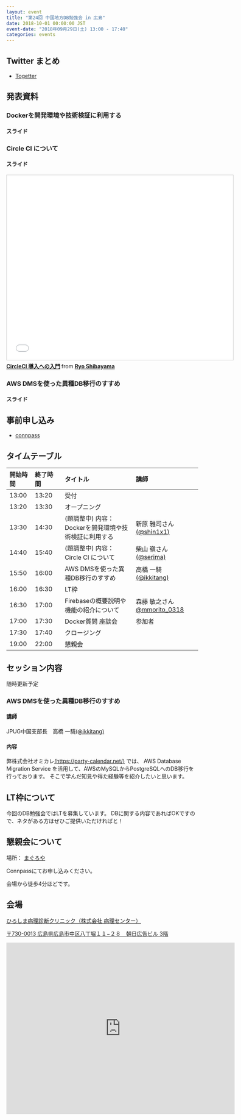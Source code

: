 ```yaml
---
layout: event
title: "第24回 中国地方DB勉強会 in 広島"
date: 2018-10-01 00:00:00 JST
event-date: "2018年09月29日(土) 13:00 - 17:40"
categories: events
---
```


## Twitter まとめ

* [Togetter](https://togetter.com/li/1272024)

## 発表資料

### Dockerを開発環境や技術検証に利用する

#### スライド

<div style="width: 640px">
<script async class="speakerdeck-embed" data-id="351420c41d664fba9ad3619cc7d80ad0" data-ratio="1.77777777777778" src="//speakerdeck.com/assets/embed.js"></script>
</div>

### Circle CI について

#### スライド

<div style="width: 640px">
<iframe src="//www.slideshare.net/slideshow/embed_code/key/BXUuEIOZEkpHEp" width="595" height="485" frameborder="0" marginwidth="0" marginheight="0" scrolling="no" style="border:1px solid #CCC; border-width:1px; margin-bottom:5px; max-width: 100%;" allowfullscreen> </iframe> <div style="margin-bottom:5px"> <strong> <a href="//www.slideshare.net/serima1/circleci-117224496" title="CircleCI 導入への入門" target="_blank">CircleCI 導入への入門</a> </strong> from <strong><a href="https://www.slideshare.net/serima1" target="_blank">Ryo Shibayama</a></strong> </div>
</div>

### AWS DMSを使った異種DB移行のすすめ

#### スライド

<div style="width: 640px">
<script async class="speakerdeck-embed" data-slide="1" data-id="7e99ec8112db473ba9aa05b4f497dfb0" data-ratio="1.77777777777778" src="//speakerdeck.com/assets/embed.js"></script>
</div>

## 事前申し込み

* [connpass](https://dbstudychugoku.connpass.com/event/94746/)

## タイムテーブル

| 開始時間 | 終了時間 | タイトル | 講師 |
|:------------ |:--------------|:--------------|:-------------
|13:00 | 13:20　| 受付| |
|13:20 | 13:30　| オープニング| |
|13:30 | 14:30　| (題調整中) 内容： Dockerを開発環境や技術検証に利用する | 新原 雅司さん [(@shin1x1)](https://twitter.com/shin1x1) |
|14:40 | 15:40　| (題調整中) 内容： Circle CI について | 柴山 嶺さん[(@serima)](https://twitter.com/serima) |
|15:50 | 16:00　| AWS DMSを使った異種DB移行のすすめ | 高橋 一騎 [(@ikkitang)](https://twitter.com/ikkitang) |
|16:00 | 16:30　| LT枠 | |
|16:30 | 17:00　| Firebaseの概要説明や機能の紹介について | 森藤 敏之さん[@mmorito_0318](https://twitter.com/mmorito_0318)  |
|17:00 | 17:30　| Docker質問 座談会 | 参加者 |
|17:30 | 17:40　| クロージング| |
|19:00 | 22:00　| 懇親会 | |

## セッション内容

随時更新予定

### AWS DMSを使った異種DB移行のすすめ

#### 講師

JPUG中国支部長　高橋 一騎[(@ikkitang)](https://twitter.com/ikkitang)

#### 内容

弊株式会社オミカレ[(https://party-calendar.net/)](https://party-calendar.net/) では、 AWS Database Migration Service を活用して、AWSのMySQLからPostgreSQLへのDB移行を行っております。
そこで学んだ知見や得た経験等を紹介したいと思います。

## LT枠について
今回のDB勉強会ではLTを募集しています。
DBに関する内容であればOKですので、ネタがある方はぜひご提供いただければと！

## 懇親会について

場所： [まぐろや](https://www.hotpepper.jp/strJ000026881/)

Connpassにてお申し込みください。

会場から徒歩4分ほどです。

## 会場

[ひろしま病理診断クリニック（株式会社 病理センター）](http://www.byouri.co.jp/)

[〒730-0013 広島県広島市中区八丁堀１１−２８　朝日広告ビル 3階](http://www.byouri.co.jp/access.html)
<iframe src="https://www.google.com/maps/embed?pb=!1m18!1m12!1m3!1d1646.1099231809974!2d132.46128637593074!3d34.39575759510462!2m3!1f0!2f0!3f0!3m2!1i1024!2i768!4f13.1!3m3!1m2!1s0x355aa20880a712f7%3A0xa8619b4a3108067f!2z44CSNzMwLTAwMTMg5bqD5bO255yM5bqD5bO25biC5Lit5Yy65YWr5LiB5aCA77yR77yR4oiS77yS77yY!5e0!3m2!1sja!2sjp!4v1532491620198" width="600" height="450" frameborder="0" style="border:0" allowfullscreen></iframe>
